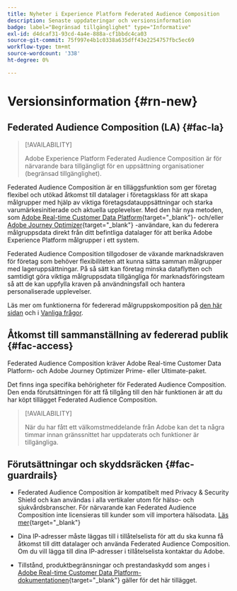```yaml
---
title: Nyheter i Experience Platform Federated Audience Composition
description: Senaste uppdateringar och versionsinformation
badge: label="Begränsad tillgänglighet" type="Informative"
exl-id: d4dcaf31-93cd-4a4e-888a-cf1bbdc4ca03
source-git-commit: 75f997e4b1c0338a635dff43e2254757fbc5ec69
workflow-type: tm+mt
source-wordcount: '338'
ht-degree: 0%

---
```


# Versionsinformation {#rn-new}

## Federated Audience Composition (LA) {#fac-la}

>[!AVAILABILITY]
>
>Adobe Experience Platform Federated Audience Composition är för närvarande bara tillgängligt för en uppsättning organisationer (begränsad tillgänglighet).
>

Federated Audience Composition är en tilläggsfunktion som ger företag flexibel och utökad åtkomst till datalager i företagsklass för att skapa målgrupper med hjälp av viktiga företagsdatauppsättningar och starka varumärkesinitierade och aktuella upplevelser. Med den här nya metoden, som [Adobe Real-time Customer Data Platform](https://experienceleague.adobe.com/en/docs/experience-platform/segmentation/home){target="_blank"}- och/eller [Adobe Journey Optimizer](https://experienceleague.adobe.com/en/docs/journey-optimizer/using/ajo-home){target="_blank"} -användare, kan du federera målgruppsdata direkt från ditt befintliga datalager för att berika Adobe Experience Platform målgrupper i ett system.

Federated Audience Composition tillgodoser de växande marknadskraven för företag som behöver flexibiliteten att kunna sätta samman målgrupper med lageruppsättningar. På så sätt kan företag minska dataflytten och samtidigt göra viktiga målgruppsdata tillgängliga för marknadsföringsteam så att de kan uppfylla kraven på användningsfall och hantera personaliserade upplevelser. 

Läs mer om funktionerna för federerad målgruppskomposition på [den här sidan](get-started.md) och i [Vanliga frågor](get-started.md#faq).

## Åtkomst till sammanställning av federerad publik {#fac-access}

Federated Audience Composition kräver Adobe Real-time Customer Data Platform- och Adobe Journey Optimizer Prime- eller Ultimate-paket.

Det finns inga specifika behörigheter för Federated Audience Composition. Den enda förutsättningen för att få tillgång till den här funktionen är att du har köpt tillägget Federated Audience Composition.

>[!AVAILABILITY]
>
>När du har fått ett välkomstmeddelande från Adobe kan det ta några timmar innan gränssnittet har uppdaterats och funktioner är tillgängliga.
>

## Förutsättningar och skyddsräcken {#fac-guardrails}

* Federated Audience Composition är kompatibelt med Privacy &amp; Security Shield och kan användas i alla vertikaler utom för hälso- och sjukvårdsbranscher. För närvarande kan Federated Audience Composition inte licensieras till kunder som vill importera hälsodata. [Läs mer](https://experienceleague.adobe.com/en/docs/events/customer-data-management-voices-recordings/governance/healthcare-shield){target="_blank"}

* Dina IP-adresser måste läggas till i tillåtelselista för att du ska kunna få åtkomst till ditt datalager och använda Federated Audience Composition. Om du vill lägga till dina IP-adresser i tillåtelselista kontaktar du Adobe.

* Tillstånd, produktbegränsningar och prestandaskydd som anges i [Adobe Real-time Customer Data Platform-dokumentationen](https://experienceleague.adobe.com/en/docs/experience-platform/profile/guardrails){target="_blank"} gäller för det här tillägget.
